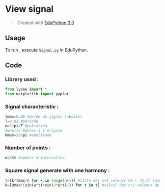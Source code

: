 # View signal

>Created with [EduPython 3.0](https://edupython.tuxfamily.org/)

## Usage

To run , execute `Signal.py` in EduPython.

## Code

### Librery used :
```Python
from lycee import *
from matplotlib import pyplot
```
### Signal characteristic :
```Python
tmax=0.05 #durée du signal (absice)
T=0.02 #période
ω=2*pi/T #pulsation.
#φ=pi/2 #phase à l'origine
Umax=20/pi #amplitude
````
### Number of points :
```Python
n=500 #nombre d'intervalles
```
### Square signal generate with one harmony :
```Python
t=[k*tmax/n for k in range(n+1)] #liste des n+1 valeurs de t [0,n] (axe des abscisses)
U=[Umax*(sin(ω*t)+sin(3*ω*t)/3) for t in t] #calcul des n+1 valeurs de U
```
